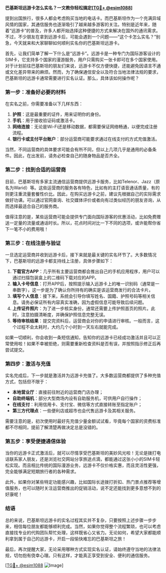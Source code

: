 **巴基斯坦远游卡怎么实名？一文教你轻松搞定[[TG💪+ @esim1088](https://t.me/s/esim1088)]**

提到出国旅行，很多人都会考虑购买当地的电话卡。而巴基斯坦作为一个充满异域风情的国家，其通信服务也逐渐吸引了越来越多游客的关注。特别是近年来，随着“远游卡”的普及，许多人都开始选择这种便捷的方式来解决在国外的通讯需求。不过，不少朋友在拿到远游卡后，可能会遇到一个问题——“这个卡怎么实名？”别急，今天就来和大家聊聊如何顺利实名你的巴基斯坦远游卡。

首先，让我们简单了解一下什么是“远游卡”。远游卡是一种专门为国际游客设计的SIM卡，它支持多个国家的漫游服务，用户只需购买一张卡即可在多个国家使用。对于计划前往巴基斯坦的朋友们来说，远游卡不仅方便快捷，还能避免因语言不通或文化差异带来的麻烦。然而，为了确保通信安全以及符合当地法律法规的要求，巴基斯坦的远游卡通常需要进行实名认证。那么，具体该如何操作呢？

### **第一步：准备好必要的材料**

在实名之前，你需要准备以下几样东西：

1. **护照**：这是最重要的证件，用来证明你的身份。
2. **手机**：用于接收验证码或激活卡。
3. **网络连接**：无论是Wi-Fi还是移动数据，都需要保证网络畅通，以便完成注册流程。
4. **银行卡或支付平台账户**：部分运营商可能要求通过在线支付的方式充值激活。

当然，不同运营商的具体要求可能会有所不同，但以上几项几乎是通用的必备条件。因此，在出发前，请务必检查自己的随身物品是否齐全。

### **第二步：找到合适的运营商**

目前，巴基斯坦有多家主流通信运营商提供远游卡服务，比如Telenor、Jazz（原名为Warid）等。这些运营商的服务各有特色，比如有的主打语音通话质量，有的则更注重流量套餐性价比。因此，在购买远游卡之前，建议先根据自己的实际需求做好功课。可以通过官网查询、社交媒体评价或者向有过类似经历的朋友咨询，从而选择最适合自己的服务商。

值得注意的是，某些运营商可能会提供专门面向国际游客的优惠活动，比如免费赠送一定量的流量或通话时长。所以，花点时间对比一下不同的选项，或许能帮你省下一笔不小的费用哦！

### **第三步：在线注册与验证**

一旦选定运营商并收到远游卡后，接下来就是最关键的实名环节了。大多数情况下，巴基斯坦的远游卡都支持线上注册，具体步骤如下：

1. **下载官方APP**：几乎所有主要运营商都会推出自己的手机应用程序，用户可以通过扫描包装盒上的二维码下载对应的APP。
2. **输入卡号信息**：打开APP后，按照提示输入远游卡上的唯一识别码（通常是一串数字），这一步是为了确认你所持有的确实是该运营商发行的合法卡片。
3. **填写个人信息**：接下来，系统会引导你填写姓名、国籍、护照号码等相关信息。请务必保证所有内容真实准确，因为虚假信息可能导致后续问题。
4. **上传证件照片**：为了进一步核实身份，通常还需要上传护照首页的照片。此时，注意拍摄清晰度，并确保护照信息完整无误。
5. **等待审核结果**：提交完资料后，运营商会对你的申请进行审核。一般而言，这个过程不会太耗时，大约几个小时到一天左右就能完成。

如果一切顺利，你会收到一条短信通知，告知你的远游卡已经成功激活并且可以正常使用啦！如果不幸被拒绝，则需要重新检查资料是否有误，并按照指示修正后再尝试提交。

### **第四步：激活与充值**

实名完成后，下一步就是激活并为远游卡充值了。大多数运营商都提供了多种充值方式，包括但不限于：

- **本地营业厅**：直接前往附近的运营商门店办理；
- **自助终端机**：部分大型商场内设有自助服务机，可供用户自行操作；
- **在线支付**：利用信用卡、支付宝、微信等方式直接转账至指定账户；
- **第三方代理点**：一些便利店或超市也会代售远游卡及其相关服务。

需要注意的是，初次使用时最好先充值少量金额试试看，毕竟每个国家的资费标准都不尽相同，提前了解清楚再做决定总是没错的。

### **第五步：享受便捷通信体验**

当你的远游卡正式激活后，就可以尽情享受巴基斯坦的美妙风光啦！无论是拨打电话联系家人朋友，还是浏览社交网站分享旅途点滴，都能通过这张小小的SIM卡轻松实现。而且相比传统的国际漫游业务，远游卡不仅价格实惠，而且灵活性更强，完全能够满足短期旅行者的各种需求。

此外，如果你对某些特定功能感兴趣，比如国际长途拨打折扣、热门景点推荐等增值服务，也可以随时关注运营商推出的促销活动，说不定还能找到更多意想不到的好康呢！

### **结语**

总的来说，巴基斯坦远游卡的实名过程其实并不复杂，只要按照上述步骤一步步来，相信每位朋友都能够顺利完成。当然，如果你觉得整个流程繁琐，也可以考虑直接找专业的代购团队帮忙处理，这样既省心又省力。无论如何，希望大家都能顺利拿到属于自己的远游卡，开启一段愉快难忘的巴基斯坦之旅！

最后，再次提醒大家，无论采用哪种方式实现实名认证，请始终遵守当地的法律法规，切勿抱有侥幸心理。只有这样，才能真正享受到安全、便利的通信服务。

[[TG💪+ @esim1088](https://t.me/s/esim1088) ![Image](https://i.postimg.cc/4NQfJmqS/Snipaste-2025-05-13-00-14-12.png)]